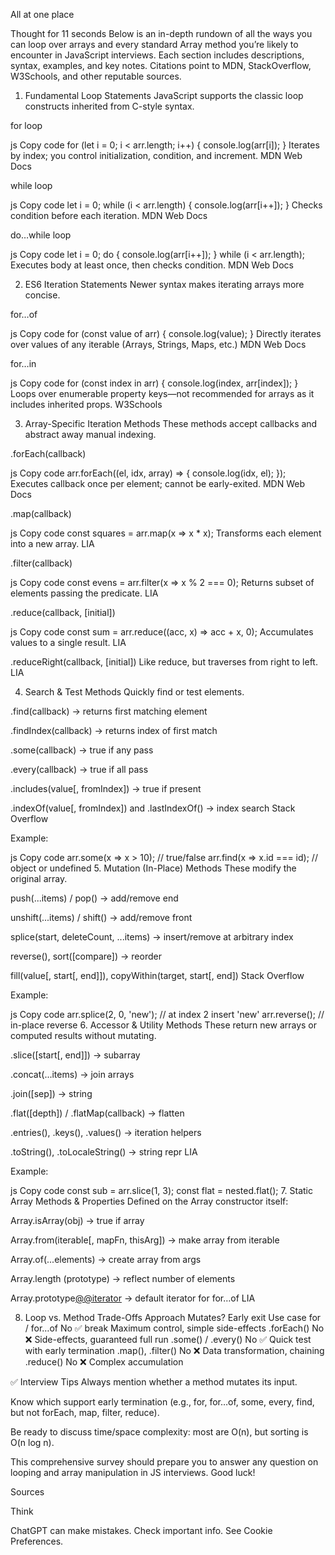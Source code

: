 

All at one place 











Thought for 11 seconds
Below is an in-depth rundown of all the ways you can loop over arrays and every standard Array method you’re likely to encounter in JavaScript interviews. Each section includes descriptions, syntax, examples, and key notes. Citations point to MDN, StackOverflow, W3Schools, and other reputable sources.

1. Fundamental Loop Statements
JavaScript supports the classic loop constructs inherited from C-style syntax.

for loop

js
Copy code
for (let i = 0; i < arr.length; i++) {
  console.log(arr[i]);
}
Iterates by index; you control initialization, condition, and increment. 
MDN Web Docs

while loop

js
Copy code
let i = 0;
while (i < arr.length) {
  console.log(arr[i++]);
}
Checks condition before each iteration. 
MDN Web Docs

do…while loop

js
Copy code
let i = 0;
do {
  console.log(arr[i++]);
} while (i < arr.length);
Executes body at least once, then checks condition. 
MDN Web Docs

2. ES6 Iteration Statements
Newer syntax makes iterating arrays more concise.

for…of

js
Copy code
for (const value of arr) {
  console.log(value);
}
Directly iterates over values of any iterable (Arrays, Strings, Maps, etc.) 
MDN Web Docs

for…in

js
Copy code
for (const index in arr) {
  console.log(index, arr[index]);
}
Loops over enumerable property keys—not recommended for arrays as it includes inherited props. 
W3Schools

3. Array-Specific Iteration Methods
These methods accept callbacks and abstract away manual indexing.

.forEach(callback)

js
Copy code
arr.forEach((el, idx, array) => {
  console.log(idx, el);
});
Executes callback once per element; cannot be early-exited. 
MDN Web Docs

.map(callback)

js
Copy code
const squares = arr.map(x => x * x);
Transforms each element into a new array. 
LIA

.filter(callback)

js
Copy code
const evens = arr.filter(x => x % 2 === 0);
Returns subset of elements passing the predicate. 
LIA

.reduce(callback, [initial])

js
Copy code
const sum = arr.reduce((acc, x) => acc + x, 0);
Accumulates values to a single result. 
LIA

.reduceRight(callback, [initial])
Like reduce, but traverses from right to left. 
LIA

4. Search & Test Methods
Quickly find or test elements.

.find(callback) → returns first matching element

.findIndex(callback) → returns index of first match

.some(callback) → true if any pass

.every(callback) → true if all pass

.includes(value[, fromIndex]) → true if present

.indexOf(value[, fromIndex]) and .lastIndexOf() → index search 
Stack Overflow

Example:

js
Copy code
arr.some(x => x > 10);       // true/false
arr.find(x => x.id === id);  // object or undefined
5. Mutation (In-Place) Methods
These modify the original array.

push(...items) / pop() → add/remove end

unshift(...items) / shift() → add/remove front

splice(start, deleteCount, ...items) → insert/remove at arbitrary index

reverse(), sort([compare]) → reorder

fill(value[, start[, end]]), copyWithin(target, start[, end]) 
Stack Overflow

Example:

js
Copy code
arr.splice(2, 0, 'new');  // at index 2 insert 'new'
arr.reverse();            // in-place reverse
6. Accessor & Utility Methods
These return new arrays or computed results without mutating.

.slice([start[, end]]) → subarray

.concat(...items) → join arrays

.join([sep]) → string

.flat([depth]) / .flatMap(callback) → flatten

.entries(), .keys(), .values() → iteration helpers

.toString(), .toLocaleString() → string repr 
LIA

Example:

js
Copy code
const sub = arr.slice(1, 3);
const flat = nested.flat(); 
7. Static Array Methods & Properties
Defined on the Array constructor itself:

Array.isArray(obj) → true if array

Array.from(iterable[, mapFn, thisArg]) → make array from iterable

Array.of(...elements) → create array from args

Array.length (prototype) → reflect number of elements

Array.prototype[@@iterator]() → default iterator for for…of 
LIA

8. Loop vs. Method Trade-Offs
Approach	Mutates?	Early exit	Use case
for / for…of	No	✅ break	Maximum control, simple side-effects
.forEach()	No	❌	Side-effects, guaranteed full run
.some() / .every()	No	✅	Quick test with early termination
.map(), .filter()	No	❌	Data transformation, chaining
.reduce()	No	❌	Complex accumulation

✅ Interview Tips
Always mention whether a method mutates its input.

Know which support early termination (e.g., for, for…of, some, every, find, but not forEach, map, filter, reduce).

Be ready to discuss time/space complexity: most are O(n), but sorting is O(n log n).

This comprehensive survey should prepare you to answer any question on looping and array manipulation in JS interviews. Good luck!











Sources



Think



ChatGPT can make mistakes. Check important info. See Cookie Preferences.
